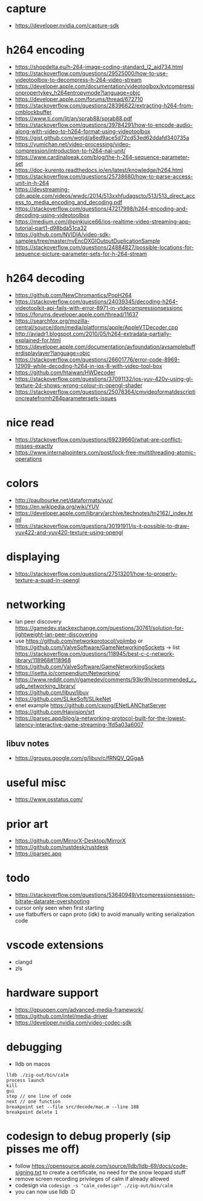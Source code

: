 # capture

- https://developer.nvidia.com/capture-sdk

# h264 encoding

- https://shopdelta.eu/h-264-image-coding-standard_l2_aid734.html
- https://stackoverflow.com/questions/29525000/how-to-use-videotoolbox-to-decompress-h-264-video-stream
- https://developer.apple.com/documentation/videotoolbox/kvtcompressionpropertykey_h264entropymode?language=objc
- https://developer.apple.com/forums/thread/672710
- https://stackoverflow.com/questions/28396622/extracting-h264-from-cmblockbuffer
- https://www.ti.com/lit/an/sprab88/sprab88.pdf
- https://stackoverflow.com/questions/39784291/how-to-encode-audio-along-with-video-to-h264-format-using-videotoolbox
- https://gist.github.com/wotjd/a6ed9ace5d72cd53ed62ddafd340735a
- https://yumichan.net/video-processing/video-compression/introduction-to-h264-nal-unit/
- https://www.cardinalpeak.com/blog/the-h-264-sequence-parameter-set
- https://doc-kurento.readthedocs.io/en/latest/knowledge/h264.html
- https://stackoverflow.com/questions/25738680/how-to-parse-access-unit-in-h-264
- https://devstreaming-cdn.apple.com/videos/wwdc/2014/513xxhfudagscto/513/513_direct_access_to_media_encoding_and_decoding.pdf
- https://stackoverflow.com/questions/47217998/h264-encoding-and-decoding-using-videotoolbox
- https://medium.com/@pinkjuice66/ios-realtime-video-streaming-app-tutorial-part1-d98bda51ca32
- https://github.com/NVIDIA/video-sdk-samples/tree/master/nvEncDXGIOutputDuplicationSample
- https://stackoverflow.com/questions/24884827/possible-locations-for-sequence-picture-parameter-sets-for-h-264-stream

# h264 decoding

- https://github.com/NewChromantics/PopH264
- https://stackoverflow.com/questions/24039345/decoding-h264-videotoolkit-api-fails-with-error-8971-in-vtdecompressionsessionc
- https://forums.developer.apple.com/thread/11637
- https://searchfox.org/mozilla-central/source/dom/media/platforms/apple/AppleVTDecoder.cpp
- http://aviadr1.blogspot.com/2010/05/h264-extradata-partially-explained-for.html
- https://developer.apple.com/documentation/avfoundation/avsamplebufferdisplaylayer?language=objc
- https://stackoverflow.com/questions/26601776/error-code-8969-12909-while-decoding-h264-in-ios-8-with-video-tool-box
- https://github.com/htaiwan/HWDecoder
- https://stackoverflow.com/questions/37091132/ios-yuv-420v-using-gl-texture-2d-shows-wrong-colour-in-opengl-shader
- https://stackoverflow.com/questions/25078364/cmvideoformatdescriptioncreatefromh264parametersets-issues


# nice read

- https://stackoverflow.com/questions/69239660/what-are-conflict-misses-exactly
- https://www.internalpointers.com/post/lock-free-multithreading-atomic-operations

# colors

- http://paulbourke.net/dataformats/yuv/
- https://en.wikipedia.org/wiki/YUV
- https://developer.apple.com/library/archive/technotes/tn2162/_index.html
- https://stackoverflow.com/questions/30191911/is-it-possible-to-draw-yuv422-and-yuv420-texture-using-opengl

# displaying
- https://stackoverflow.com/questions/27513201/how-to-properly-texture-a-quad-in-opengl

# networking

- lan peer discovery https://gamedev.stackexchange.com/questions/30761/solution-for-lightweight-lan-peer-discovering
- use https://github.com/networkprotocol/yojimbo or https://github.com/ValveSoftware/GameNetworkingSockets -> list https://stackoverflow.com/questions/118945/best-c-c-network-library/118968#118968
- https://github.com/ValveSoftware/GameNetworkingSockets
- https://isetta.io/compendium/Networking/
- https://www.reddit.com/r/gamedev/comments/93kr9h/recommended_c_udp_networking_library/
- https://github.com/libuv/libuv
- https://github.com/SLikeSoft/SLikeNet
- enet example https://github.com/cxong/ENetLANChatServer
- https://github.com/Haivision/srt
- https://parsec.app/blog/a-networking-protocol-built-for-the-lowest-latency-interactive-game-streaming-1fd5a03a6007

## libuv notes

- https://groups.google.com/g/libuv/c/fRNQV_QGgaA

# useful misc

- https://www.osstatus.com/

# prior art

- https://github.com/MirrorX-Desktop/MirrorX
- https://github.com/rustdesk/rustdesk
- https://parsec.app

# todo

- https://stackoverflow.com/questions/53640949/vtcompressionsession-bitrate-datarate-overshooting
- cursor only seen when first starting
- use flatbuffers or capn proto (idk) to avoid manually writing serialization code

# vscode extensions
- clangd
- zls

# hardware support
- https://gpuopen.com/advanced-media-framework/
- https://github.com/intel/media-driver
- https://developer.nvidia.com/video-codec-sdk

# debugging
- lldb on macos
```
lldb ./zig-out/bin/calm
process launch
kill
gui
step // one line of code
next // one function
breakpoint set --file src/decode/mac.m --line 188
breakpoint delete 1
```

# codesign to debug properly (sip pisses me off)
- follow https://opensource.apple.com/source/lldb/lldb-69/docs/code-signing.txt to create a certificate, no need for the snow leopard stuff
- remove screen recording privileges of calm if already allowed
- codesign via `codesign -s "calm_codesign" ./zig-out/bin/calm`
- you can now use lldb :D
